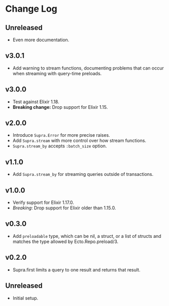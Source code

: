# Change Log

## Unreleased

- Even more documentation.

## v3.0.1

- Add warning to stream functions, documenting problems that can occur when streaming
  with query-time preloads.

## v3.0.0

- Test against Elixir 1.18.
- **Breaking change:** Drop support for Elixir 1.15.

## v2.0.0

- Introduce `Supra.Error` for more precise raises.
- Add `Supra.stream` with more control over how stream functions.
- `Supra.stream_by` accepts `:batch_size` option.

## v1.1.0

- Add `Supra.stream_by` for streaming queries outside of transactions.

## v1.0.0

- Verify support for Elixir 1.17.0.
- *Breaking*: Drop support for Elixir older than 1.15.0.

## v0.3.0

- Add `preloadable` type, which can be nil, a struct, or a list of structs and matches the type allowed by
  Ecto.Repo.preload/3.

## v0.2.0

- Supra.first limits a query to one result and returns that result.

## Unreleased

- Initial setup.

